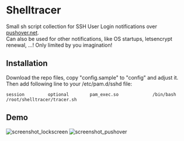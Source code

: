 # Shelltracer
Small sh script collection for SSH User Login notifications over [pushover.net](https://pushover.net/).  
Can also be used for other notifications, like OS startups, letsencrypt renewal, ...! Only limited by you imagination!

## Installation
Download the repo files, copy "config.sample" to "config" and adjust it. 
Then add following line to your /etc/pam.d/sshd file:
```
session         optional        pam_exec.so             /bin/bash /root/shelltracer/tracer.sh
```

## Demo

![screenshot_lockscreen](https://cloud.githubusercontent.com/assets/3774136/18708456/2b20a088-7ffb-11e6-9381-ac06e43553ab.png)
![screenshot_pushover](https://cloud.githubusercontent.com/assets/3774136/18708455/2b206ffa-7ffb-11e6-898a-dbe5c7ad2d03.png)

